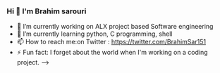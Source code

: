### Hi 👋 I'm Brahim sarouri

- 🔭 I’m currently working on ALX project based Software engineering
- 🌱 I’m currently learning python, C programming, shell
- 📫 How to reach me:on Twitter : https://twitter.com/BrahimSar151
- ⚡ Fun fact: I forget about the world when I'm working on a coding project.
-->
